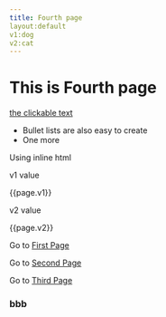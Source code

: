 ```yaml
---
title: Fourth page
layout:default
v1:dog
v2:cat
---
```


# This is Fourth page

[the clickable text](http://xlson.com/)

* Bullet lists are also easy to create
* One more

Using inline html

v1 value<p>{{page.v1}}</p>
v2 value<p>{{page.v2}}</p>



Go to [First Page](index.html)


Go to [Second Page](secpg.html)

Go to [Third Page](third.html)

### bbb